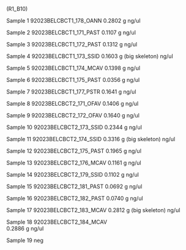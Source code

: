 (R1_B10)

Sample 1
92023BELCBCT1_178_OANN
	 0.2802 g
	 ng/ul

Sample 2
92023BELCBCT1_171_PAST
	 0.1107 g
	 ng/ul
	 
Sample 3
92023BELCBCT1_172_PAST
	 0.1312 g
	 ng/ul
	 
Sample 4
92023BELCBCT1_173_SSID
	 0.1603 g (big skeleton)
	 ng/ul
	 
Sample 5
92023BELCBCT1_174_MCAV
	 0.1398 g
	 ng/ul
	 
Sample 6
92023BELCBCT1_175_PAST
	 0.0356 g
	 ng/ul
	 
Sample 7
92023BELCBCT1_177_PSTR
	 0.1641 g
	 ng/ul
	 
Sample 8
92023BELCBCT2_171_OFAV
	 0.1406 g
	 ng/ul
	 
Sample 9
92023BELCBCT2_172_OFAV
	 0.1640  g
	 ng/ul
	 
Sample 10
92023BELCBCT2_173_SSID
	 0.2344 g
	 ng/ul
	 
Sample 11
92023BELCBCT2_174_SSID
	 0.3316 g (big skeleton)
	 ng/ul
	 
Sample 12
92023BELCBCT2_175_PAST
	 0.1965 g
	 ng/ul
	 
Sample 13
92023BELCBCT2_176_MCAV
	 0.1161 g
	 ng/ul
	 
Sample 14
92023BELCBCT2_179_SSID
	 0.1102 g
	 ng/ul
	 
Sample 15
92023BELCBCT2_181_PAST
	 0.0692 g
	 ng/ul
	 
Sample 16
92023BELCBCT2_182_PAST
	 0.0740 g
	 ng/ul
	 
Sample 17
92023BELCBCT2_183_MCAV
	 0.2812 g (big skeleton)
	 ng/ul
	 
Sample 18
92023BELCBCT2_184_MCAV	
	 0.2886 g
	 ng/ul

Sample 19
neg



